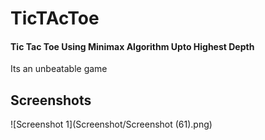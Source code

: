 # TicTAcToe

#### Tic Tac Toe Using Minimax Algorithm Upto Highest Depth
Its an unbeatable game

## Screenshots

![Screenshot 1](Screenshot/Screenshot (61).png)
